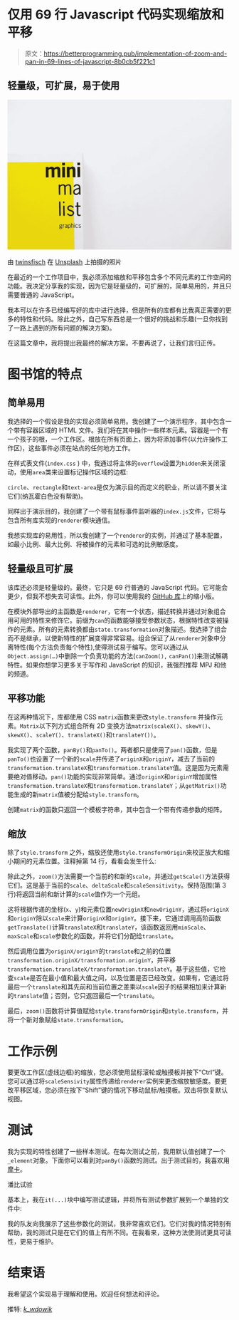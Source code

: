 # 仅用 69 行 Javascript 代码实现缩放和平移

> 原文：<https://betterprogramming.pub/implementation-of-zoom-and-pan-in-69-lines-of-javascript-8b0cb5f221c1>

## 轻量级，可扩展，易于使用

![](img/e6a8d785076db16b2ec3929409eecb9c.png)

由 [twinsfisch](https://unsplash.com/@twinsfisch) 在 [Unsplash](https://unsplash.com) 上拍摄的照片

在最近的一个工作项目中，我必须添加缩放和平移包含多个不同元素的工作空间的功能。我决定分享我的实现，因为它是轻量级的，可扩展的，简单易用的，并且只需要普通的 JavaScript。

我本可以在许多已经编写好的库中进行选择，但是所有的库都有比我真正需要的更多的特性和代码。除此之外，自己写东西总是一个很好的挑战和乐趣(一旦你找到了一路上遇到的所有问题的解决方案)。

在这篇文章中，我将提出我最终的解决方案。不要再说了，让我们言归正传。

# 图书馆的特点

## 简单易用

我选择的一个假设是我的实现必须简单易用。我创建了一个演示程序，其中包含一个带有容器区域的 HTML 文件。我们将在其中操作一些样本元素。容器是一个有一个孩子的根，一个工作区。根放在所有页面上，因为将添加事件(以允许操作工作区)，这些事件必须在站点的任何地方工作。

在样式表文件(`index.css` ) 中，我通过将主体的`overflow`设置为`hidden`来关闭滚动，使用`area`类来设置标记操作区域的边框:

`circle`、`rectangle`和`text-area`是仅为演示目的而定义的职业，所以请不要关注它们(纳瓦霍白色没有帮助)。

同样出于演示目的，我创建了一个带有鼠标事件监听器的`index.js`文件，它将与包含所有库实现的`renderer`模块通信。

我想实现库的易用性，所以我创建了一个`renderer`的实例，并通过了基本配置，如最小比例、最大比例、将被操作的元素和可选的比例敏感度。

## 轻量级且可扩展

该库还必须是轻量级的。最终，它只是 69 行普通的 JavaScript 代码。它可能会更少，但我不想失去可读性。此外，你可以使用我的 [GitHub 库](https://github.com/kwdowik/zoom-pan)上的缩小版。

在模块外部导出的主函数是`renderer`，它有一个状态，描述转换并通过对象组合用可用的特性来修饰它。前缀为`can`的函数能够接受参数状态，根据特性改变被操作的元素。所有的元素转换都由`state.transformation`对象描述。我选择了组合而不是继承，以使新特性的扩展变得非常容易。组合保证了从`renderer`对象中分离特性(每个方法负责每个特性),使得测试易于编写。您可以通过从`Object.assign(…)`中删除一个负责功能的方法(`canZoom(),` `canPan()`)来测试解耦特性。如果你想学习更多关于写作和 JavaScript 的知识，我强烈推荐 MPJ 和他的频道。

## 平移功能

在这两种情况下，库都使用 CSS `matrix`函数来更改`style.transform` 并操作元素。`Matrix`以下列方式组合所有 2D 变换方法`matrix(scaleX()`、`skewY()`、`skewX()`、`scaleY()`、`translateX()`和`translateY())`。

我实现了两个函数，`panBy()`和`panTo()`。两者都只是使用了`pan()`函数，但是`panTo()`也设置了一个新的`scale`并传递了`originX`和`originY`，减去了当前的`transformation.translateX`和`transformation.translateY`值。这是因为元素需要绝对值移动。`pan()`功能的实现非常简单。通过`originX`和`originY`增加属性`transformation.translateX`和`transformation.translateY`；从`getMatrix()`功能生成的新`matrix`值被分配给`style.transform`。

创建`matrix`的函数只返回一个模板字符串，其中包含一个带有传递参数的矩阵。

## 缩放

除了`style.transform` 之外，缩放还使用`style.transformOrigin`来校正放大和缩小期间的元素位置。注释掉第 14 行，看看会发生什么:

除此之外，`zoom()`方法需要一个当前的和新的`scale`，并通过`getScale()`方法获得它们。这是基于当前的`scale`、`deltaScale`和`scaleSensitivity`。保持范围(第 3 行)将返回当前和新计算的`scale`值作为一个元组。

这将根据传递的坐标(`x`、`y`)和元素位置`newOriginX`和`newOriginY`，通过将`originX`和`originY`除以`scale`来计算`originX`和`originY`。接下来，它通过调用高阶函数`getTranslate()`计算`translateX`和`translateY`，该函数返回用`minScale`、`maxScale`和`scale`参数化的函数，并将它们分配给`translate`。

然后调用位置为`originX/originY`的`translate`和之前的位置`transformation.originX/transformation.originY`，并平移`transformation.translateX/transformation.translateY`。基于这些值，它检查`scale`是否在最小值和最大值之间，以及位置是否已经改变。如果有，它通过将最后一个`translate`和其先前和当前位置之差乘以`scale`因子的结果相加来计算新的`translate`值；否则，它只返回最后一个`translate`。

最后，`zoom()`函数将计算值赋给`style.transformOrigin`和`style.transform`，并将一个新对象赋给`state.transformation`。

# 工作示例

要更改工作区(虚线边框)的缩放，您必须使用鼠标滚轮或触摸板并按下“Ctrl”键。您可以通过将`scaleSensivity`属性传递给`renderer`实例来更改缩放敏感度。要更改平移区域，您必须在按下“Shift”键的情况下移动鼠标/触摸板。双击将恢复默认视图。

# **测试**

我为实现的特性创建了一些样本测试。在每次测试之前，我用默认值创建了一个`_element`对象。下面你可以看到对`panBy()`函数的测试。出于测试目的，我喜欢用[摩卡](https://www.npmjs.com/package/mocha)。

潘比试验

基本上，我在`it(...)`块中编写测试逻辑，并将所有测试参数扩展到一个单独的文件中:

我的队友向我展示了这些参数化的测试，我非常喜欢它们。它们对我的情况特别有帮助，我的测试只是在它们的值上有所不同。在我看来，这种方法使测试更具可读性，更易于维护。

# 结束语

我希望这个实现易于理解和使用。欢迎任何想法和评论。

推特: [*k_wdowik*](https://twitter.com/k_wdowik)